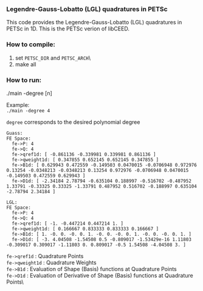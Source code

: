 ### Legendre-Gauss-Lobatto (LGL) quadratures in PETSc
This code provides the Legendre-Gauss-Lobatto (LGL) quadratures in PETSc in 1D. This is the PETSc verion of libCEED.

### How to compile:
1) set ``PETSC_DIR`` and ``PETSC_ARCH``\
2) make all

### How to run:
./main -degree [n]

Example:\
``./main -degree 4``

``degree`` corresponds to the desired polynomial degree

```
Guass:
FE Space:
  fe->P: 4
  fe->Q: 4
  fe->qref1d: [ -0.861136 -0.339981 0.339981 0.861136 ]
  fe->qweight1d: [ 0.347855 0.652145 0.652145 0.347855 ]
  fe->B1d: [ 0.629943 0.472559 -0.149503 0.0470015 -0.0706948 0.972976 0.13254 -0.0348213 -0.0348213 0.13254 0.972976 -0.0706948 0.0470015 -0.149503 0.472559 0.629943 ]
  fe->D1d: [ -2.34184 2.78794 -0.635104 0.188997 -0.516702 -0.487952 1.33791 -0.33325 0.33325 -1.33791 0.487952 0.516702 -0.188997 0.635104 -2.78794 2.34184 ]

LGL:
FE Space:
  fe->P: 4
  fe->Q: 4
  fe->qref1d: [ -1. -0.447214 0.447214 1. ]
  fe->qweight1d: [ 0.166667 0.833333 0.833333 0.166667 ]
  fe->B1d: [ 1. -0. 0. -0. 0. 1. -0. 0. -0. 0. 1. -0. 0. -0. 0. 1. ]
  fe->D1d: [ -3. 4.04508 -1.54508 0.5 -0.809017 -1.53429e-16 1.11803 -0.309017 0.309017 -1.11803 0. 0.809017 -0.5 1.54508 -4.04508 3. ]
```

``fe->qref1d``    : Quadrature Points\
``fe->qweight1d`` : Quadrature Weights\
``fe->B1d``       : Evaluation of Shape (Basis) functions at Quadrature Points\
``fe->D1d``       : Evaluation of Derivative of Shape (Basis) functions at Quadrature Points\ 
